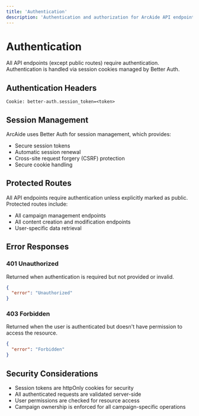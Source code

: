 ```yaml
---
title: 'Authentication'
description: 'Authentication and authorization for ArcAide API endpoints.'
---
```


# Authentication

All API endpoints (except public routes) require authentication. Authentication is handled via session cookies managed by Better Auth.

## Authentication Headers

```
Cookie: better-auth.session_token=<token>
```

## Session Management

ArcAide uses Better Auth for session management, which provides:

- Secure session tokens
- Automatic session renewal
- Cross-site request forgery (CSRF) protection
- Secure cookie handling

## Protected Routes

All API endpoints require authentication unless explicitly marked as public. Protected routes include:

- All campaign management endpoints
- All content creation and modification endpoints
- User-specific data retrieval

## Error Responses

### 401 Unauthorized

Returned when authentication is required but not provided or invalid.

```json
{
  "error": "Unauthorized"
}
```

### 403 Forbidden

Returned when the user is authenticated but doesn't have permission to access the resource.

```json
{
  "error": "Forbidden"
}
```

## Security Considerations

- Session tokens are httpOnly cookies for security
- All authenticated requests are validated server-side
- User permissions are checked for resource access
- Campaign ownership is enforced for all campaign-specific operations
